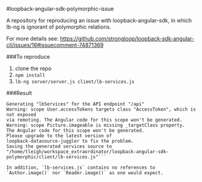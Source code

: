 #loopback-angular-sdk-polymorphic-issue

A repository for reproducing an issue with loopback-angular-sdk, in which lb-ng is ignorant of polymorphic relations.

For more details see: https://github.com/strongloop/loopback-sdk-angular-cli/issues/16#issuecomment-74871369

###To reproduce

1. clone the repo
2. `npm install`
3. `lb-ng server/server.js client/lb-services.js`

###Result
```Loading LoopBack app "/home/tleigh/workspace_extraordinator/loopback-angular-sdk-polymorphic/server/server.js"
Generating "lbServices" for the API endpoint "/api"
Warning: scope User.accessTokens targets class "AccessToken", which is not exposed 
via remoting. The Angular code for this scope won't be generated.
Warning: scope Picture.imageable is missing _targetClass property.
The Angular code for this scope won't be generated.
Please upgrade to the latest version of
loopback-datasource-juggler to fix the problem.
Saving the generated services source to "/home/tleigh/workspace_extraordinator/loopback-angular-sdk-polymorphic/client/lb-services.js"```

In addition, `lb-services.js` contains no references to `Author.image()` nor `Reader.image()` as one would expect.









